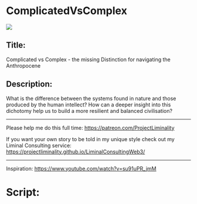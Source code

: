 # ComplicatedVsComplex
![](ComplicatedVsComplex/ComplicatedVsComplex.png)

## Title:

Complicated vs Complex - the missing Distinction for navigating the Anthropocene

## Description:

What is the difference between the systems found in nature and those produced by the human intellect?
How can a deeper insight into this dichotomy help us to build a more resilient and balanced civilisation? 

--------------------------------------------------------------------------------------------------------- 
Please help me do this full time: https://patreon.com/ProjectLiminality

If you want your own story to be told in my unique style check out my Liminal Consulting service: https://projectliminality.github.io/LiminalConsultingWeb3/

---------------------------------------------------------------------------------------------------------

Inspiration: https://www.youtube.com/watch?v=su91uPR_jmM

# Script:

